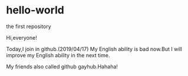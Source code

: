 # hello-world
the first repository

Hi,everyone!

Today,I join in github.(2019/04/17)
My English ability is bad now.But I will improve my English ability in the next time.

My friends also called github gayhub.Hahaha!
